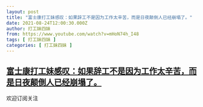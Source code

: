 ```yaml
---
layout: post
title: "富士康打工妹感叹：如果辞工不是因为工作太辛苦，而是日夜颠倒人已经崩塌了。"
date: 2021-08-24T12:00:30.000Z
author: 打工妹四妹
from: https://www.youtube.com/watch?v=mHoN74h_I48
tags: [ 打工妹四妹 ]
categories: [ 打工妹四妹 ]
---
```

<!--1629806430000-->
[富士康打工妹感叹：如果辞工不是因为工作太辛苦，而是日夜颠倒人已经崩塌了。](https://www.youtube.com/watch?v=mHoN74h_I48)
------

<div>
欢迎订阅关注
</div>
